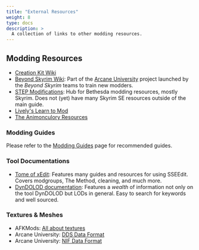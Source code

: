 ```yaml
---
title: "External Resources"
weight: 8
type: docs
description: >
  A collection of links to other modding resources.
---
```


## Modding Resources

- [Creation Kit Wiki](https://www.creationkit.com/index.php?title=Main_Page)
- [Beyond Skyrim Wiki](https://wiki.beyondskyrim.org/wiki/Main_Page): Part of the [Arcane University](https://wiki.beyondskyrim.org/wiki/Arcane_University:Main_Page) project launched by the *Beyond Skyrim* teams to train new modders.
- [STEP Modifications](https://stepmodifications.org/wiki/Main_Page): Hub for Bethesda modding resources, mostly Skyrim. Does not (yet) have many Skyrim SE resources outside of the main guide.
- [Lively's Learn to Mod](https://github.com/LivelyDismay/Learn-To-Mod/blob/main/Main.md)
- [The Animonculory Resources](https://github.com/The-Animonculory/Modding-Resources)

### Modding Guides

Please refer to the [Modding Guides](/skyforge/knowledge-base/modding-guides/) page for recommended guides.

### Tool Documentations

- [Tome of xEdit](https://tes5edit.github.io/docs/): Features many guides and resources for using SSEEdit. Covers modgroups, The Method, cleaning, and much more.
- [DynDOLOD documentation](https://dyndolod.info/): Features a *wealth* of information not only on the tool DynDOLOD but LODs in general. Easy to search for keywords and well sourced.

### Textures & Meshes

- AFKMods: [All about textures](https://www.afkmods.com/index.php?/topic/4283-all-about-textures/)
- Arcane University: [DDS Data Format](https://wiki.beyondskyrim.org/wiki/Arcane_University:DDS_Data_Format#)
- Arcane University: [NIF Data Format](https://www.afkmods.com/index.php?/topic/4283-all-about-textures/)